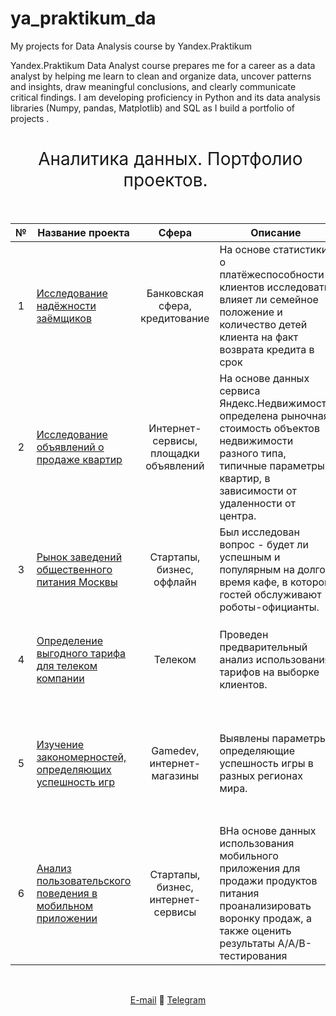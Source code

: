 # ya_praktikum_da
My projects for Data Analysis course by Yandex.Praktikum

Yandex.Praktikum Data Analyst course prepares me for a career as a data analyst by helping me learn to clean and organize data, uncover patterns and insights, draw meaningful conclusions, and clearly communicate critical findings. I am developing proficiency in Python and its data analysis libraries (Numpy, pandas, Matplotlib) and SQL as I build a portfolio of projects .

<h1 style="font-weight:normal" align="center">
  &nbsp;Аналитика данных. Портфолио проектов.&nbsp;
</h1>
<br>

|№|Название проекта|Сфера|Описание|Стек|
|:-----:|-----|:-----:|-----|:-----:|
|1|[Исследование надёжности заёмщиков](https://github.com/bananacoach/ya_praktikum_da/blob/main/borrowers_analytics_project/borrowers_analytics_git.ipynb)|Банковская сфера, кредитование|На основе статистики о платёжеспособности клиентов исследовать влияет ли семейное положение и количество детей клиента на факт возврата кредита в срок| `Python` `pymystem3` `Pandas` `NumPy` |
|2|[Исследование объявлений о продаже квартир](https://github.com/bananacoach/ya_praktikum_da/blob/main/estate_ads_research_project/estate_ads_research_git.ipynb)|Интернет-сервисы, площадки объявлений|На основе данных сервиса Яндекс.Недвижимость определена рыночная стоимость объектов недвижимости разного типа, типичные параметры квартир, в зависимости от удаленности от центра.| `Pandas` `Matplotlib` `NumPy`|
|3|[Рынок заведений общественного питания Москвы](https://github.com/bananacoach/ya_praktikum_da/blob/main/mos_public_catering_project/mos_public_catering_git.ipynb)|Стартапы, бизнес, оффлайн|Был исследован вопрос - будет ли успешным и популярным на долгое время кафе, в котором гостей обслуживают роботы-официанты.|`Pandas` `Seaborn` `Matplotlib` `Numpy` `Requests` `API`|
|4|[Определение выгодного тарифа для телеком компании](https://github.com/bananacoach/ya_praktikum_da/blob/main/tariff_research_project/tariff_research_git.ipynb)|Телеком|Проведен предварительный анализ использования тарифов на выборке клиентов.|`Python` `Pandas` `Matplotlib` `NumPy` `SciPy` `описательная статистика` `проверка статистических гипотез`|
|5|[Изучение закономерностей, определяющих успешность игр](https://github.com/bananacoach/ya_praktikum_da/blob/main/video_games_project/video_games_git.ipynb)|Gamedev, интернет-магазины|Выявлены параметры, определяющие успешность игры в разных регионах мира.|`Python` `Pandas` `NumPy` `Matplotlib` `предобработка данных` `исследовательский анализ данных` `описательная статистика`  `проверка статистических гипотез`|
|6|[Анализ пользовательского поведения в мобильном приложении](https://github.com/bananacoach/ya_praktikum_da/blob/main/ab_testing_project/ab_testing_git.ipynb)|Стартапы, бизнес, интернет-сервисы|ВНа основе данных использования мобильного приложения для продажи продуктов питания проанализировать воронку продаж, а также оценить результаты A/A/B-тестирования |`A/B-тестирование` `Python` `Pandas` `Matplotlib` `Seaborn` `Plotly` `событийная аналитика` `продуктовые метрики` `проверка статистических гипотез` `визуализация данных`|


<br>
<span align="center">
  
[E-mail](mailto:idobrushina@gmail.com) 📩 [Telegram](https://t.me/super_ira)

</span>


